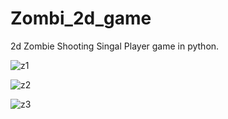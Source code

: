 # Zombi_2d_game
2d Zombie Shooting Singal Player game in python.

![z1](https://user-images.githubusercontent.com/52094235/126616117-df1e83b5-2997-4115-a5ae-a0c47ffc3d8a.PNG)

![z2](https://user-images.githubusercontent.com/52094235/126616161-476a0b5a-d3d6-4c51-a7da-d85b4c59b4e7.PNG)

![z3](https://user-images.githubusercontent.com/52094235/126616183-5417e722-6e2f-46f6-b200-bb4e7c67f067.PNG)
